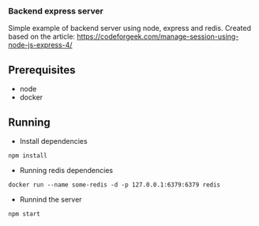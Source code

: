 ### Backend express server
Simple example of backend server using node, express and redis. Created based on the article: https://codeforgeek.com/manage-session-using-node-js-express-4/

## Prerequisites
- node
- docker

## Running

- Install dependencies
```
npm install
```

- Running redis dependencies
```
docker run --name some-redis -d -p 127.0.0.1:6379:6379 redis 
```

- Runnind the server
```
npm start
```